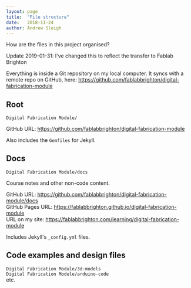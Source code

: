 ```yaml
---
layout: page
title:  "File structure"
date:   2018-11-24
author: Andrew Sleigh
---
```

How are the files in this project organised?

<!--more-->

Update 2019-01-31: I've changed this to reflect the transfer to Fablab Brighton


Everything is inside a Git repository on my local computer. It syncs with a remote repo on GitHub, here:
<https://github.com/fablabbrighton/digital-fabrication-module>

## Root

`Digital Fabrication Module/`

GitHub URL: <https://github.com/fablabbrighton/digital-fabrication-module>

Also includes the `Gemfiles` for Jekyll. 

## Docs

`Digital Fabrication Module/docs`

Course notes and other non-code content.

GitHub URL: <https://github.com/fablabbrighton/digital-fabrication-module/docs>  
GitHub Pages URL: <https://fablabbrighton.github.io/digital-fabrication-module>  
URL on my site: <https://fablabbrighton.com/learning/digital-fabrication-module>

Includes Jekyll's `_config.yml` files.


## Code examples and design files

`Digital Fabrication Module/3d-models`  
`Digital Fabrication Module/arduino-code`  
etc.



